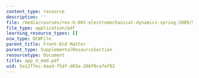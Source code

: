 ```yaml
---
content_type: resource
description: ''
file: /media/courses/res-6-003-electromechanical-dynamics-spring-2009/5a12f7ec4aadf5dfd03a206f0ca7ef02_app_d_emd.pdf
file_type: application/pdf
learning_resource_types: []
ocw_type: OCWFile
parent_title: Front-End Matter
parent_type: SupplementalResourceSection
resourcetype: Document
title: app_d_emd.pdf
uid: 5a12f7ec-4aad-f5df-d03a-206f0ca7ef02
---
```

